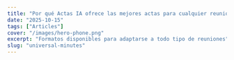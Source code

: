 ```yaml
---
title: "Por qué Actas IA ofrece las mejores actas para cualquier reunión"
date: "2025-10-15"
tags: ["Articles"]
cover: "/images/hero-phone.png"
excerpt: "Formatos disponibles para adaptarse a todo tipo de reuniones"
slug: "universal-minutes"
---
```


<!-- TODO: /universal-minutes の本文を各言語に反映 -->
